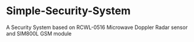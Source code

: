 # Simple-Security-System

A Security System based on RCWL-0516 Microwave Doppler Radar sensor and SIM800L GSM module
